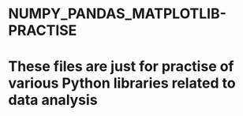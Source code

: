 # NUMPY_PANDAS_MATPLOTLIB-PRACTISE
# These files are just for practise of various Python libraries related to data analysis
